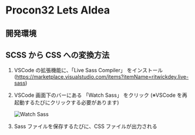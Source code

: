 # Procon32 Lets AIdea

## 開発環境

## SCSS から CSS への変換方法

1. VSCode の拡張機能に、「Live Sass Compiler」 をインストール (https://marketplace.visualstudio.com/items?itemName=ritwickdey.live-sass)
2. VSCode 画面下のバーにある 「Watch Sass」 をクリック (※VSCode を再起動するたびにクリックする必要があります)

   ![Watch Sass](https://github.com/NIT-Anan-Procon/procon32_Lets_AIdea/blob/main/img/Watch_Sass.png)

3. Sass ファイルを保存するたびに、CSS ファイルが出力される
